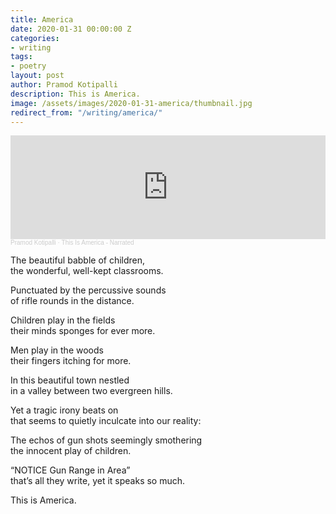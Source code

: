```yaml
---
title: America
date: 2020-01-31 00:00:00 Z
categories:
- writing
tags:
- poetry
layout: post
author: Pramod Kotipalli
description: This is America.
image: /assets/images/2020-01-31-america/thumbnail.jpg
redirect_from: "/writing/america/"
---
```


<iframe width="100%" height="166" scrolling="no" frameborder="no" allow="autoplay" src="https://w.soundcloud.com/player/?url=https%3A//api.soundcloud.com/tracks/877105864&color=%23ff5500&auto_play=false&hide_related=false&show_comments=true&show_user=true&show_reposts=false&show_teaser=true"></iframe><div style="font-size: 10px; color: #cccccc;line-break: anywhere;word-break: normal;overflow: hidden;white-space: nowrap;text-overflow: ellipsis; font-family: Interstate,Lucida Grande,Lucida Sans Unicode,Lucida Sans,Garuda,Verdana,Tahoma,sans-serif;font-weight: 100;"><a href="https://soundcloud.com/pramod-kotipalli" title="Pramod Kotipalli" target="_blank" style="color: #cccccc; text-decoration: none;">Pramod Kotipalli</a> · <a href="https://soundcloud.com/pramod-kotipalli/this-is-america-narrated" title="This Is America - Narrated" target="_blank" style="color: #cccccc; text-decoration: none;">This Is America - Narrated</a></div>

The beautiful babble of children,  
the wonderful, well-kept classrooms.  
  
Punctuated by the percussive sounds  
of rifle rounds in the distance.  
  
Children play in the fields  
their minds sponges for ever more.  
  
Men play in the woods  
their fingers itching for more.  
  
In this beautiful town nestled  
in a valley between two evergreen hills.  
  
Yet a tragic irony beats on  
that seems to quietly inculcate into our reality:  
  
The echos of gun shots seemingly smothering  
the innocent play of children.  
  
“NOTICE Gun Range in Area”  
that’s all they write, yet it speaks so much.  
  
This is America.  
